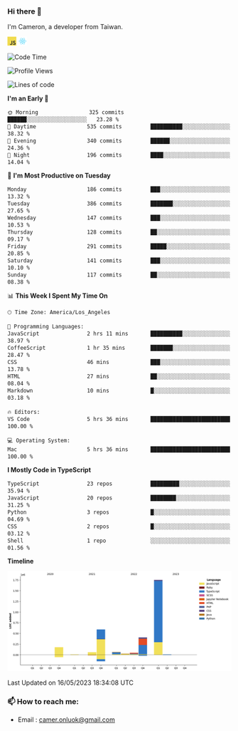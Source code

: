 ### Hi there 👋

I'm Cameron, a developer from Taiwan.


<code><img height="20" src="https://raw.githubusercontent.com/github/explore/80688e429a7d4ef2fca1e82350fe8e3517d3494d/topics/javascript/javascript.png"></code>
<code><img height="20" src="https://raw.githubusercontent.com/github/explore/80688e429a7d4ef2fca1e82350fe8e3517d3494d/topics/react/react.png"></code>



<!--START_SECTION:waka-->
![Code Time](http://img.shields.io/badge/Code%20Time-832%20hrs%2047%20mins-blue)

![Profile Views](http://img.shields.io/badge/Profile%20Views-0-blue)

![Lines of code](https://img.shields.io/badge/From%20Hello%20World%20I%27ve%20Written-3.1%20million%20lines%20of%20code-blue)

**I'm an Early 🐤** 

```text
🌞 Morning                325 commits         ██████░░░░░░░░░░░░░░░░░░░   23.28 % 
🌆 Daytime                535 commits         ██████████░░░░░░░░░░░░░░░   38.32 % 
🌃 Evening                340 commits         ██████░░░░░░░░░░░░░░░░░░░   24.36 % 
🌙 Night                  196 commits         ████░░░░░░░░░░░░░░░░░░░░░   14.04 % 
```
📅 **I'm Most Productive on Tuesday** 

```text
Monday                   186 commits         ███░░░░░░░░░░░░░░░░░░░░░░   13.32 % 
Tuesday                  386 commits         ███████░░░░░░░░░░░░░░░░░░   27.65 % 
Wednesday                147 commits         ███░░░░░░░░░░░░░░░░░░░░░░   10.53 % 
Thursday                 128 commits         ██░░░░░░░░░░░░░░░░░░░░░░░   09.17 % 
Friday                   291 commits         █████░░░░░░░░░░░░░░░░░░░░   20.85 % 
Saturday                 141 commits         ███░░░░░░░░░░░░░░░░░░░░░░   10.10 % 
Sunday                   117 commits         ██░░░░░░░░░░░░░░░░░░░░░░░   08.38 % 
```


📊 **This Week I Spent My Time On** 

```text
🕑︎ Time Zone: America/Los_Angeles

💬 Programming Languages: 
JavaScript               2 hrs 11 mins       ██████████░░░░░░░░░░░░░░░   38.97 % 
CoffeeScript             1 hr 35 mins        ███████░░░░░░░░░░░░░░░░░░   28.47 % 
CSS                      46 mins             ███░░░░░░░░░░░░░░░░░░░░░░   13.78 % 
HTML                     27 mins             ██░░░░░░░░░░░░░░░░░░░░░░░   08.04 % 
Markdown                 10 mins             █░░░░░░░░░░░░░░░░░░░░░░░░   03.18 % 

🔥 Editors: 
VS Code                  5 hrs 36 mins       █████████████████████████   100.00 % 

💻 Operating System: 
Mac                      5 hrs 36 mins       █████████████████████████   100.00 % 
```

**I Mostly Code in TypeScript** 

```text
TypeScript               23 repos            █████████░░░░░░░░░░░░░░░░   35.94 % 
JavaScript               20 repos            ████████░░░░░░░░░░░░░░░░░   31.25 % 
Python                   3 repos             █░░░░░░░░░░░░░░░░░░░░░░░░   04.69 % 
CSS                      2 repos             █░░░░░░░░░░░░░░░░░░░░░░░░   03.12 % 
Shell                    1 repo              ░░░░░░░░░░░░░░░░░░░░░░░░░   01.56 % 
```



**Timeline**

![Lines of Code chart](https://raw.githubusercontent.com/camer0nluo/camer0nluo/main/assets/bar_graph.png)


 Last Updated on 16/05/2023 18:34:08 UTC
<!--END_SECTION:waka-->

### 📫 How to reach me:
- Email : camer.onluok@gmail.com

